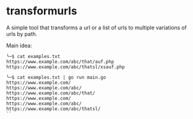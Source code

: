 # transformurls
A simple tool that transforms a url or a list of urls to multiple variations of urls by path. 

Main idea: 

```
╰─$ cat examples.txt
https://www.example.com/abc/that/auf.php
https://www.example.com/abc/thatsl/xsauf.php

╰─$ cat examples.txt | go run main.go
https://www.example.com/
https://www.example.com/abc/
https://www.example.com/abc/that/
https://www.example.com/
https://www.example.com/abc/
https://www.example.com/abc/thatsl/
``




